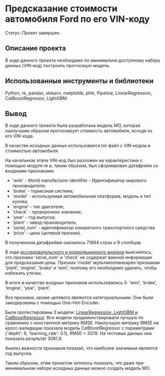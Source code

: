 # Предсказание стоимости автомобиля Ford по его VIN-коду
Статус: Проект завершен.

## Описание проекта

В ходе данного проекта необходимо по минимально доступному набору данных (VIN-код) построить прогнозную модель.

## Использованные инструменты и библиотеки
Python, re, pandas, sklearn, matplotlib, phik, Pipeline, LinearRegression, CatBoostRegressor, LightGBM.

## Вывод
В ходе данного проекта была разработана модель МО, которая наилучшим образом прогнозирует стоимость автомобиля, исходя из его VIN-кода. 

В качестве исходных данных использовался txt-файл с VIN-кодом и стоимостью автомобиля. 

На начальном этапе VIN-код был разложен на характеристики с помощью модуля re и, таким образом, был сформирован датафрейм со входными признаками:
- 'wmi' - World manufacturer identifier - Идентификатор мирового производителя;
- 'brake' - тормозная система;
- 'model' - используемая автомобильная платформа, модель и тип кузова;
- 'engine' - тип двигателя;
- 'check' - проверочное значение;
- 'year' - год выпуска;
- 'plant' - завод-производитель;
- 'serial_num' - идентификатор конкретного транспортного средства
- 'price' - цена (целевой признак).

В полученном датафрейме оказалось 71884 строк и 9 столбцов. 

В ходе <u>исследовательского и корреляционного анализа</u> выяснилось, что признаки 'serial_num' и 'check' не содержат важной информации для предсказания цены. Признак 'model' мультиколлинеарен признакам 'plant', 'engine', 'brake' и 'wmi', поэтому его необходимо удалить, чтобы избежать утечки. 
 
В итоге в качестве входных признаков использовались 5: 'wmi', 'brake', 'engine', 'year', 'plant'.

Все признаки, кроме целевого являются категориальными. Они были закодированы с помощью One-Hot-Encoder.

Были протестированы 3 модели: <u>LinearRegression, LightGBM и CatBoostRegressor</u>. Все модели продемонстрировали лучшую по сравнению с константной метрику RMSE. Наилучшую метрику RMSE на кросс-валидации показала модель CatBoostRegressor с параметрами {'depth': 8, 'learning_rate': 0.1}, RMSE = 3078. На тестовых данных она показала результат 3081.9. 

Анализ важности признаков показал, что наиболее значимым является год выпуска.

Таким образом, этим проектом хотелось показать, что даже при минимальном наборе исходных данных можно создать модель МО.
